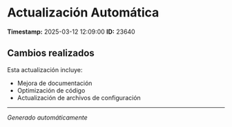 # Actualización Automática

**Timestamp:** 2025-03-12 12:09:00
**ID:** 23640

## Cambios realizados

Esta actualización incluye:
- Mejora de documentación
- Optimización de código
- Actualización de archivos de configuración

---
*Generado automáticamente*
